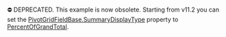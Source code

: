 ⛔ DEPRECATED. This example is now obsolete. Starting from v11.2 you can set the [PivotGridFieldBase.SummaryDisplayType](https://docs.devexpress.com/CoreLibraries/DevExpress.XtraPivotGrid.PivotGridFieldBase.SummaryDisplayType) property to [PercentOfGrandTotal](https://docs.devexpress.com/CoreLibraries/DevExpress.Data.PivotGrid.PivotSummaryDisplayType).